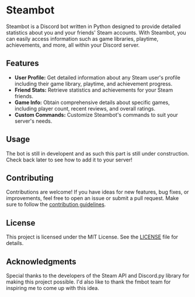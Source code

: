 # Steambot

Steambot is a Discord bot written in Python designed to provide detailed statistics about you and your friends' Steam accounts. With Steambot, you can easily access information such as game libraries, playtime, achievements, and more, all within your Discord server.

## Features

- **User Profile:** Get detailed information about any Steam user's profile including their game library, playtime, and achievement progress.
- **Friend Stats:** Retrieve statistics and achievements for your Steam friends.
- **Game Info:** Obtain comprehensive details about specific games, including player count, recent reviews, and overall ratings.
- **Custom Commands:** Customize Steambot's commands to suit your server's needs.

## Usage

The bot is still in developent and as such this part is still under construction. Check back later to see how to add it to your server!

## Contributing

Contributions are welcome! If you have ideas for new features, bug fixes, or improvements, feel free to open an issue or submit a pull request. Make sure to follow the [contribution guidelines](CONTRIBUTING.md).

## License

This project is licensed under the MIT License. See the [LICENSE](LICENSE) file for details.

## Acknowledgments

Special thanks to the developers of the Steam API and Discord.py library for making this project possible. I'd also like to thank the fmbot team for inspiring me to come up with this idea.
